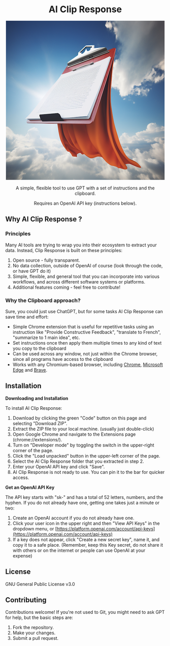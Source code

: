 <div align="center">

<h1>AI Clip Response</h1>

<img src="https://github.com/aristotle-tek/AI-Clip-Response/blob/main/images/AI-ClipResponse.png?raw=true" alt="AI Clip Response image" />

A simple, flexible tool to use GPT with a set of instructions and the clipboard.

Requires an OpenAI API key (instructions below).
</div>

## Why AI Clip Response ?

### Principles

Many AI tools are trying to wrap you into their ecosystem to extract your data. Instead, Clip Response is built on these principles:
1. Open source - fully transparent.
2. No data collection, outside of OpenAI of course (look through the code, or have GPT do it)
3. Simple, flexible, and general tool that you can incorporate into various workflows, and across different software systems or platforms.
4. Additional features coming - feel free to contribute!

### Why the Clipboard approach?

Sure, you could just use ChatGPT, but for some tasks AI Clip Response can save time and effort:

- Simple Chrome extension that is useful for repetitive tasks using an instruction like "Provide Constructive Feedback", "translate to French", "summarize to 1 main idea", etc.
- Set instructions once then apply them multiple times to any kind of text you copy to the clipboard
- Can be used across any window, not just within the Chrome browser, since all programs have access to the clipboard
- Works with any Chromium-based browser, including [Chrome](https://www.google.com/chrome/), [Microsoft Edge](https://www.microsoft.com/en-us/edge) and [Brave](https://brave.com/).


## Installation

**Downloading and Installation**

To install AI Clip Response:

1. Download by clicking the green "Code" button on this page and selecting "Download ZIP".
2. Extract the ZIP file to your local machine. (usually just double-click)
3. Open Google Chrome and navigate to the Extensions page (chrome://extensions/).
4. Turn on "Developer mode" by toggling the switch in the upper-right corner of the page.
5. Click the "Load unpacked" button in the upper-left corner of the page.
6. Select the AI Clip Response folder that you extracted in step 2.
7. Enter your OpenAI API key and click "Save".
8. AI Clip Response is not ready to use. You can pin it to the bar for quicker access.

**Get an OpenAI API Key**

The API key starts with "sk-" and has a total of 52 letters, numbers, and the hyphen. If you do not already have one, getting one takes just a minute or two:
1. Create an OpenAI account if you do not already have one.
2. Click your user icon in the upper right and then "View API Keys" in the dropdown menu, or [https://platform.openai.com/account/api-keys](https://platform.openai.com/account/api-keys)
3. If a key does not appear, click "Create a new secret key", name it, and copy it to a safe place. (Remember, keep this Key secret, do not share it with others or on the internet or people can use OpenAI at your expense)


## License

GNU General Public License v3.0


## Contributing
Contributions welcome! If you're not used to Git, you might need to ask GPT for help, but the basic steps are:
1. Fork the repository.
2. Make your changes.
3. Submit a pull request.
